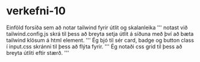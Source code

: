 # verkefni-10
Einföld forsíða sem að notar tailwind fyrir útlit og skalanleika
'''
notast við tailwind.config.js skrá til þess að breyta setja útlit á síðuna með því að bæta tailwind klösum á html element.
'''
Ég bjó til sér card, badge og button class í input.css skránni til þess að flýta fyrir.
'''
Ég notaði css grid til þess að breyta útliti eftir stærð.
'''
